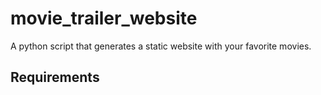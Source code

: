 # movie_trailer_website
A python script that generates a static website with your favorite movies.

## Requirements

